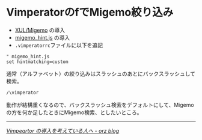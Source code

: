 # <span>Vimperatorのfで</span><span>Migemo絞り込み</span>

- [XUL/Migemo](https://addons.mozilla.org/ja/firefox/addon/5239) の導入
- [migemo\_hint.js](http://coderepos.org/share/browser/lang/javascript/vimperator-plugins/trunk/migemo_hint.js) の導入
- `.vimperatorrc`ファイルに以下を追記

~~~ vim
" migemo_hint.js
set hintmatching=custom
~~~

通常（アルファベット）の絞り込みはスラッシュのあとにバックスラッシュして検索。

~~~ sh
/\vimperator
~~~

動作が結構重くなるので、バックスラッシュ検索をデフォルトにして、Migemoの方を何か足したときにMigemo検索、としたいところ。

* * *

<cite>[Vimpeartor の導入を考えている人へ - orz blog](http://d.hatena.ne.jp/masa138/20091012/1255357640)</cite>
